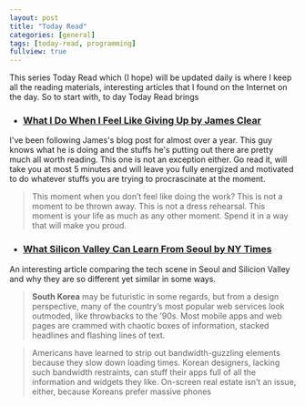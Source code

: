 ```yaml
---
layout: post
title: "Today Read"
categories: [general]
tags: [today-read, programming]
fullview: true
---
```

This series Today Read which (I hope) will be updated daily is where I keep all the reading materials, interesting articles that I found on the Internet on the day. So to start with, to day Today Read brings

* ### [What I Do When I Feel Like Giving Up by James Clear](http://jamesclear.com/giving-up?__s=mbpwotdayps4eqbfdkfa)

I've been following James's blog post for almost over a year. This guy knows what he is doing and the stuffs he's putting out there are pretty much all worth reading. This one is not an exception either. Go read it, will take you at most 5 minutes and will leave you fully energized and motivated to do whatever stuffs you are trying to procrascinate at the moment.

>This moment when you don’t feel like doing the work? This is not a moment to be thrown away. This is not a dress rehearsal. This moment is your life as much as any other moment. Spend it in a way that will make you proud.

* ### [What Silicon Valley Can Learn From Seoul by NY Times](http://www.nytimes.com/2015/06/07/magazine/what-silicon-valley-can-learn-from-seoul.html)

An interesting article comparing the tech scene in Seoul and Silicion Valley and why they are so different yet similar in some ways.

> **South Korea** may be futuristic in some regards, but from a design perspective, many of the country’s most popular web services look outmoded, like throwbacks to the ’90s. Most mobile apps and web pages are crammed with chaotic boxes of information, stacked headlines and flashing lines of text.

> Americans have learned to strip out bandwidth-guzzling elements because they slow down loading times. Korean designers, lacking such bandwidth restraints, can stuff their apps full of all the information and widgets they like. On-screen real estate isn’t an issue, either, because Koreans prefer massive phones